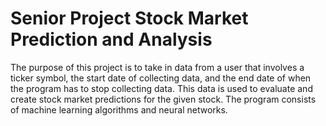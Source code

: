 # Senior Project Stock Market Prediction and Analysis
The purpose of this project is to take in data from a user that involves a ticker symbol, the start date of collecting data, and the end date of when the program has to stop collecting data. This data is used to evaluate and create stock market predictions for the given stock. The program consists of machine learning algorithms and neural networks.
